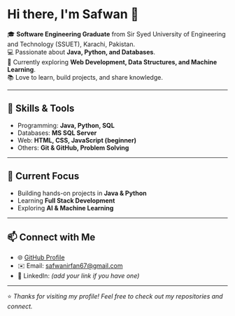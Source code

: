 # Hi there, I'm Safwan 👋

🎓 **Software Engineering Graduate** from Sir Syed University of Engineering and Technology (SSUET), Karachi, Pakistan.  
💻 Passionate about **Java, Python, and Databases**.  
🚀 Currently exploring **Web Development, Data Structures, and Machine Learning**.  
📚 Love to learn, build projects, and share knowledge.  

---

## 🔧 Skills & Tools
- Programming: **Java, Python, SQL**
- Databases: **MS SQL Server**
- Web: **HTML, CSS, JavaScript (beginner)**
- Others: **Git & GitHub, Problem Solving**

---

## 📌 Current Focus
- Building hands-on projects in **Java & Python**  
- Learning **Full Stack Development**  
- Exploring **AI & Machine Learning**  

---

## 📫 Connect with Me
- 🌐 [GitHub Profile](https://github.com/Safwan197)  
- ✉️ Email: safwanirfan67@gmail.com  
- 💼 LinkedIn: *(add your link if you have one)*  

---

⭐ *Thanks for visiting my profile! Feel free to check out my repositories and connect.*  
